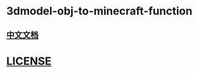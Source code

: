 # 3dmodel-obj-to-minecraft-function
## [中文文档](https://github.com/yzf12346/3dmodel-obj-to-minecraft-function/blob/main/README_CN.md#3d%E6%A8%A1%E5%9E%8B%E8%BD%AC%E6%8D%A2%E6%88%91%E7%9A%84%E4%B8%96%E7%95%8C)
# [LICENSE](https://github.com/yzf12346/3dmodel-obj-to-minecraft-function/blob/main/LICENSE)

